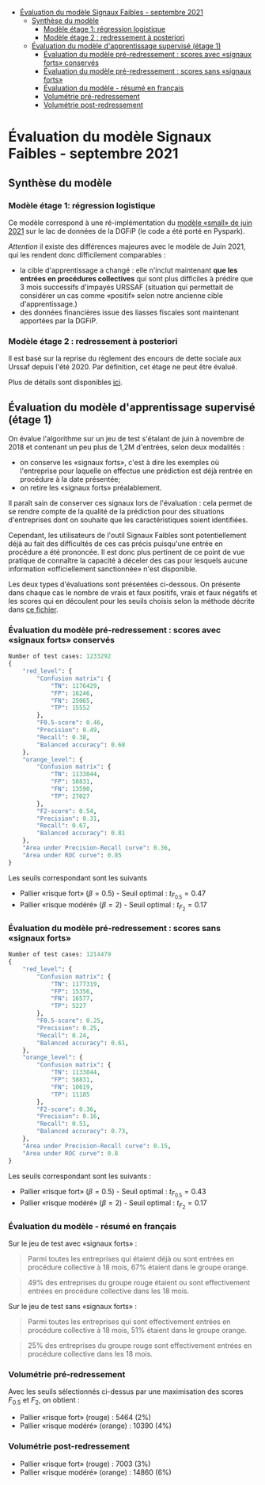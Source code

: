 <!-- START doctoc generated TOC please keep comment here to allow auto update -->
<!-- DON'T EDIT THIS SECTION, INSTEAD RE-RUN doctoc TO UPDATE -->

- [Évaluation du modèle Signaux Faibles - septembre 2021](#%C3%A9valuation-du-mod%C3%A8le-signaux-faibles---septembre-2021)
  - [Synthèse du modèle](#synth%C3%A8se-du-mod%C3%A8le)
    - [Modèle étage 1: régression logistique](#mod%C3%A8le-%C3%A9tage-1-r%C3%A9gression-logistique)
    - [Modèle étage 2 : redressement à posteriori](#mod%C3%A8le-%C3%A9tage-2--redressement-%C3%A0-posteriori)
  - [Évaluation du modèle d'apprentissage supervisé (étage 1)](#%C3%A9valuation-du-mod%C3%A8le-dapprentissage-supervis%C3%A9-%C3%A9tage-1)
    - [Évaluation du modèle pré-redressement : scores avec «signaux forts» conservés](#%C3%A9valuation-du-mod%C3%A8le-pr%C3%A9-redressement--scores-avec-%C2%ABsignaux-forts%C2%BB-conserv%C3%A9s)
    - [Évaluation du modèle pré-redressement : scores sans «signaux forts»](#%C3%A9valuation-du-mod%C3%A8le-pr%C3%A9-redressement--scores-sans-%C2%ABsignaux-forts%C2%BB)
    - [Évaluation du modèle - résumé en français](#%C3%A9valuation-du-mod%C3%A8le---r%C3%A9sum%C3%A9-en-fran%C3%A7ais)
    - [Volumétrie pré-redressement](#volum%C3%A9trie-pr%C3%A9-redressement)
    - [Volumétrie post-redressement](#volum%C3%A9trie-post-redressement)

<!-- END doctoc generated TOC please keep comment here to allow auto update -->

# Évaluation du modèle Signaux Faibles - septembre 2021

## Synthèse du modèle

### Modèle étage 1: régression logistique

Ce modèle correspond à une ré-implémentation du [modèle «small» de juin 2021](https://github.com/signaux-faibles/predictsignauxfaibles/tree/develop/models/small) sur le lac de données de la DGFiP (le code a été porté en Pyspark).

_Attention_ il existe des différences majeures avec le modèle de Juin 2021, qui les rendent donc difficilement comparables :

- la cible d'apprentissage a changé : elle n'inclut maintenant **que les entrées en procédures collectives** qui sont plus difficiles à prédire que 3 mois successifs d'impayés URSSAF (situation qui permettait de considérer un cas comme «positif» selon notre ancienne cible d'apprentissage.)
- des données financières issue des liasses fiscales sont maintenant apportées par la DGFiP.

### Modèle étage 2 : redressement à posteriori

Il est basé sur la reprise du règlement des encours de dette sociale aux Urssaf depuis l'été 2020. Par définition, cet étage ne peut être évalué.

Plus de détails sont disponibles [ici](../algorithme-evaluation.md).

## Évaluation du modèle d'apprentissage supervisé (étage 1)

On évalue l'algorithme sur un jeu de test s'étalant de juin à novembre de 2018 et contenant un peu plus de 1,2M d'entrées, selon deux modalités :

- on conserve les «signaux forts», c'est à dire les exemples où l'entreprise pour laquelle on effectue une prédiction est déjà rentrée en procédure à la date présentée;
- on retire les «signaux forts» préalablement.

Il paraît sain de conserver ces signaux lors de l'évaluation : cela permet de se rendre compte de la qualité de la prédiction pour des situations d'entreprises dont on souhaite que les caractéristiques soient identifiées.

Cependant, les utilisateurs de l'outil Signaux Faibles sont potentiellement déjà au fait des difficultés de ces cas précis puisqu'une entrée en procédure a été prononcée. Il est donc plus pertinent de ce point de vue pratique de connaître la capacité à déceler des cas pour lesquels aucune information «officiellement sanctionnée» n'est disponible.

Les deux types d'évaluations sont présentées ci-dessous. On présente dans chaque cas le nombre de vrais et faux positifs, vrais et faux négatifs et les scores qui en découlent pour les seuils choisis selon la méthode décrite dans [ce fichier](../algorithme-evaluation.md).

### Évaluation du modèle pré-redressement : scores avec «signaux forts» conservés

```python
Number of test cases: 1233292
{
    "red_level": {
        "Confusion matrix": {
            "TN": 1176429,
            "FP": 16246,
            "FN": 25065,
            "TP": 15552
        },
        "F0.5-score": 0.46,
        "Precision": 0.49,
        "Recall": 0.38,
        "Balanced accuracy": 0.68
    },
    "orange_level": {
        "Confusion matrix": {
            "TN": 1133844,
            "FP": 58831,
            "FN": 13590,
            "TP": 27027
        },
        "F2-score": 0.54,
        "Precision": 0.31,
        "Recall": 0.67,
        "Balanced accuracy": 0.81
    },
    "Area under Precision-Recall curve": 0.36,
    "Area under ROC curve": 0.85
}
```

Les seuils correspondant sont les suivants

- Pallier «risque fort» ($\beta = 0.5$) - Seuil optimal : $t_{F_{0.5}} = 0.47$
- Pallier «risque modéré» ($\beta = 2$) - Seuil optimal : $t_{F_2} = 0.17$

### Évaluation du modèle pré-redressement : scores sans «signaux forts»

```python
Number of test cases: 1214479
{
    "red_level": {
        "Confusion matrix": {
            "TN": 1177319,
            "FP": 15356,
            "FN": 16577,
            "TP": 5227
        },
        "F0.5-score": 0.25,
        "Precision": 0.25,
        "Recall": 0.24,
        "Balanced accuracy": 0.61,
    },
    "orange_level": {
        "Confusion matrix": {
            "TN": 1133844,
            "FP": 58831,
            "FN": 10619,
            "TP": 11185
        },
        "F2-score": 0.36,
        "Precision": 0.16,
        "Recall": 0.51,
        "Balanced accuracy": 0.73,
    },
    "Area under Precision-Recall curve": 0.15,
    "Area under ROC curve": 0.8
}
```

Les seuils correspondant sont les suivants :

- Pallier «risque fort» ($\beta = 0.5$) - Seuil optimal : $t_{F_{0.5}} = 0.43$
- Pallier «risque modéré» ($\beta = 2$) - Seuil optimal : $t_{F_{2}} = 0.17$

### Évaluation du modèle - résumé en français

Sur le jeu de test avec «signaux forts» :

> Parmi toutes les entreprises qui étaient déjà ou sont entrées en procédure collective à 18 mois, 67% étaient dans le groupe orange.

> 49% des entreprises du groupe rouge étaient ou sont effectivement entrées en procédure collective dans les 18 mois.

Sur le jeu de test sans «signaux forts» :

> Parmi toutes les entreprises qui sont effectivement entrées en procédure collective à 18 mois, 51% étaient dans le groupe orange.

> 25% des entreprises du groupe rouge sont effectivement entrées en procédure collective dans les 18 mois.

### Volumétrie pré-redressement

Avec les seuils sélectionnés ci-dessus par une maximisation des scores $F_{0.5}$ et $F_{2}$, on obtient :

- Pallier «risque fort» (rouge) : 5464 (2%)
- Pallier «risque modéré» (orange) : 10390 (4%)

### Volumétrie post-redressement

- Pallier «risque fort» (rouge) : 7003 (3%)
- Pallier «risque modéré» (orange) : 14860 (6%)
